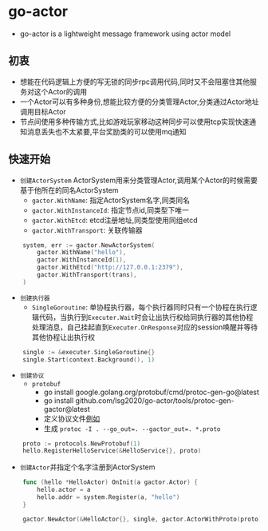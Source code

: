 # go-actor
* go-actor is a lightweight message framework using actor model  

## 初衷
* 想能在代码逻辑上方便的写无锁的同步rpc调用代码,同时又不会阻塞住其他服务对这个Actor的调用
* 一个Actor可以有多种身份,想能比较方便的分类管理Actor,分类通过Actor地址调用目标Actor
* 节点间使用多种传输方式,比如游戏玩家移动这种同步可以使用tcp实现快速通知消息丢失也不太紧要,平台奖励类的可以使用mq通知

## 快速开始
* `创建ActorSystem` ActorSystem用来分类管理Actor,调用某个Actor的时候需要基于他所在的同名ActorSystem
    * `gactor.WithName`: 指定ActorSystem名字,同类同名
    * `gactor.WithInstanceId`: 指定节点id,同类型下唯一
    * `gactor.WithEtcd`: etcd注册地址,同类型使用同组etcd
    * `gactor.WithTransport`: 关联传输器
```go
	system, err := gactor.NewActorSystem(
		gactor.WithName("hello"),
		gactor.WithInstanceId(1),
		gactor.WithEtcd("http://127.0.0.1:2379"),
		gactor.WithTransport(trans),
	)
```

* `创建执行器`
    * `SingleGoroutine`: 单协程执行器，每个执行器同时只有一个协程在执行逻辑代码，当执行到`Executer.Wait`时会让出执行权给同执行器的其他协程处理消息，自己挂起直到`Executer.OnResponse`对应的session唤醒并等待其他协程让出执行权
```go
	single := &executer.SingleGoroutine{}
	single.Start(context.Background(), 1)
```

* `创建协议`
    * `protobuf`
        * go install google.golang.org/protobuf/cmd/protoc-gen-go@latest
        * go install github.com/lsg2020/go-actor/tools/protoc-gen-gactor@latest
        * 定义协议文件[例如](https://github.com/lsg2020/go-actor/tree/examples/pb/hello.proto)
        * 生成 `protoc -I . --go_out=. --gactor_out=. *.proto`
```go
	proto := protocols.NewProtobuf(1)
	hello.RegisterHelloService(&HelloService{}, proto)
```

* `创建Actor`并指定个名字注册到ActorSystem
```go
	func (hello *HelloActor) OnInit(a gactor.Actor) {
		hello.actor = a
		hello.addr = system.Register(a, "hello")
	}

	gactor.NewActor(&HelloActor{}, single, gactor.ActorWithProto(proto))
```


